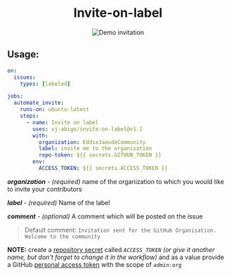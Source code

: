 
<p>
  <h1 align="center">Invite-on-label</h1>
</p>
<p align="center">
  <img align="center" src="https://user-images.githubusercontent.com/43115551/104796715-cededb80-57de-11eb-9a2a-32d8b6732c98.jpg" alt="Demo invitation"/>
</p>

## Usage:

```yml
on:
  issues:
    types: [labeled]

jobs:
  automate_invite:
    runs-on: ubuntu-latest
    steps:
      - name: Invite on label
        uses: vj-abigo/invite-on-label@v1.1
        with:
          organization: EddieJaoudeCommunity
          label: invite me to the organisation
          repo-token: ${{ secrets.GITHUB_TOKEN }}
        env:
          ACCESS_TOKEN: ${{ secrets.ACCESS_TOKEN }}
```

**_organization_** - _(required)_ name of the organization to which you would like to invite your contributors

**_label_** - _(required)_ Name of the label

**_comment_** - _(optional)_ A comment which will be posted on the issue

> Default comment: `Invitation sent for the GitHub Organisation. Welcome to the community`

**NOTE:** create a [repository secret](https://help.github.com/en/actions/automating-your-workflow-with-github-actions/creating-and-using-encrypted-secrets) called _`ACCESS_TOKEN`_ _(or give it another name, but don't forget to change it in the workflow)_ and as a value provide a GitHub [personal access token](https://github.com/settings/tokens) with the scope of _`admin:org`_
